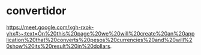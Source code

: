 # convertidor
https://meet.google.com/xgh-rxok-yhx#:~:text=On%20this%20page%20we%20will%20create%20an%20application%20that%20converts%20pesos%20currencies%20and%20will%20show%20its%20result%20in%20dollars.

